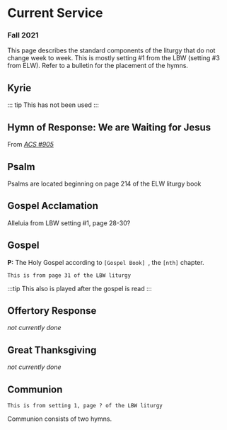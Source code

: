 
# Current Service

### Fall 2021

This page describes the standard components of the liturgy that do not change week to week.  This is mostly setting #1 from the LBW (setting #3 from ELW). Refer to a bulletin for the placement of the hymns.
<!--
We are using *Setting 10* from [*ELW*](sources.md#elw), but the Great Thanksgiving is from [*Now The Feast*](sources.md#now-the-feast).  The Lamb of God is from ELW setting 3.
-->

## Kyrie

::: tip
This has not been used
:::

## Hymn of Response:  We are Waiting for Jesus

<VexFlow :score-id="14" :system-width="720" />

From [*ACS #905*](sources.html#all-creation-sings)



## Psalm

<!-- NEED TO PUT THIS IN liturgy.json
<VexFlow :measures="[{key: 'D', notes : [
    { key: 'a/4', duration : '1/2', stem: 'hide'},
    { key: 'f/4', duration : 'q', stem: 'hide'},
    { key: 'a/4', duration : 'q', stem: 'hide'},
    { key: 'b/4', duration : 'h', stem: 'hide'}
    ]},
    {
    notes : [
    { key: 'g/4', duration : '1/2', stem: 'hide'},
    { key: 'e/4', duration : 'q', stem: 'hide'},
    { key: 'g/4', duration : 'q', stem: 'hide'},
    { key: 'a/4', duration : 'h', stem: 'hide'},
] }]"
:system-width="700"
/>
-->

<VexFlow :measures="[{key: 'Bb', notes : [
    { key: 'b/4', duration : '1/2', stem: 'hide'},
    { key: 'g/4', duration : 'q', stem: 'hide'},
    { key: 'e/4', duration : 'q', stem: 'hide'},
    { key: 'f/4', duration : 'h', stem: 'hide'}
    ]},
    {
    notes : [
    { key: 'g/4', duration : '1/2', stem: 'hide'},
    { key: 'e/4', duration : 'q', stem: 'hide'},
    { key: 'f/4', duration : 'q', stem: 'hide'},
    { key: 'e/4', duration : 'h', stem: 'hide'},
] }]"
:system-width="700"
/>

Psalms are located beginning on page 214 of the ELW liturgy book

## Gospel Acclamation

Alleluia from LBW setting #1, page 28-30?

## Gospel

**P:**  The Holy Gospel according to ```[Gospel Book] ```, the ```[nth]``` chapter.


<VexFlow :measures="[{key: 'D', notes : [
    { key: 'f/4', duration : 'q', stem: 'hide'},
    { key: 'g/4', duration : 'q', stem: 'hide'}
    ]}, { notes : [
    { key: 'a/4', duration : 'h', text: 'Glo -'},
    { key: 'b/4', duration : 'q', text: 'ry'},
    { key: 'a/4', duration : 'q', text: 'to'},
    { key: 'd/5', duration : 'q', text: 'you,'},
    { key: 'c/5', duration : 'q', text: ''},
    { key: 'b/4', duration : 'h', text: 'O'},
    { key: 'a/4', duration : 'h', text: 'Lord.'}
], ties : [[3,4]] }]"
:system-width="700"
/>

```This is from page 31 of the LBW liturgy```


:::tip
This also is played after the gospel is read
:::

## Offertory Response

*not currently done*


## Great Thanksgiving

*not currently done*
<!--
<VexFlow :score-id="9" :system-width="700" />
-->
<!--
```This is from ``` [*Now The Feast*](sources.html#now-the-feast)
-->

<!--
## Holy, Holy, Holy

<VexFlow :score-id="12" :system-width="700" />
-->

## Communion

<VexFlow :score-id="15" :system-width="720" />

```This is from setting 1, page ? of the LBW liturgy```

Communion consists of two hymns.